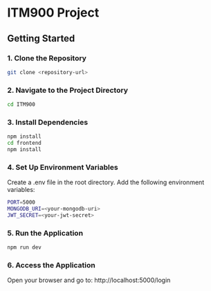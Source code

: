 # ITM900 Project

## Getting Started

### 1. Clone the Repository
```sh
git clone <repository-url>
```

### 2. Navigate to the Project Directory
```sh
cd ITM900
```

### 3. Install Dependencies
```sh
npm install
cd frontend
npm install
```

### 4. Set Up Environment Variables
Create a .env file in the root directory.
Add the following environment variables:
```sh
PORT=5000  
MONGODB_URI=<your-mongodb-uri>  
JWT_SECRET=<your-jwt-secret>  
```

### 5. Run the Application
```sh
npm run dev
```
### 6. Access the Application
Open your browser and go to:
http://localhost:5000/login
